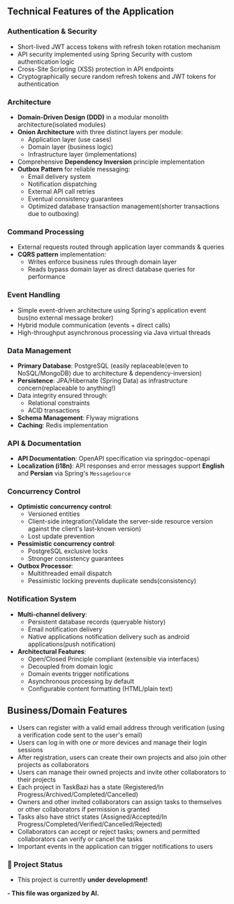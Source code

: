 ## Technical Features of the Application

### Authentication & Security
- Short-lived JWT access tokens with refresh token rotation mechanism
- API security implemented using Spring Security with custom authentication logic
- Cross-Site Scripting (XSS) protection in API endpoints
- Cryptographically secure random refresh tokens and JWT tokens for authentication

### Architecture
- **Domain-Driven Design (DDD)** in a modular monolith architecture(isolated modules)
- **Onion Architecture** with three distinct layers per module:
  - Application layer (use cases)
  - Domain layer (business logic)
  - Infrastructure layer (implementations)
- Comprehensive **Dependency Inversion** principle implementation
- **Outbox Pattern** for reliable messaging:
  - Email delivery system
  - Notification dispatching
  - External API call retries
  - Eventual consistency guarantees
  - Optimized database transaction management(shorter transactions due to outboxing)

### Command Processing
- External requests routed through application layer commands & queries
- **CQRS pattern** implementation:
  - Writes enforce business rules through domain layer
  - Reads bypass domain layer as direct database queries for performance

### Event Handling
- Simple event-driven architecture using Spring's application event bus(no external message broker)
- Hybrid module communication (events + direct calls)
- High-throughput asynchronous processing via Java virtual threads

### Data Management
- **Primary Database**: PostgreSQL (easily replaceable(even to NoSQL/MongoDB) due to architecture & dependency-inversion)
- **Persistence**: JPA/Hibernate (Spring Data) as infrastructure concern(replaceable to anything!)
- Data integrity ensured through:
  - Relational constraints
  - ACID transactions
- **Schema Management**: Flyway migrations
- **Caching**: Redis implementation

### API & Documentation
- **API Documentation**: OpenAPI specification via springdoc-openapi
- **Localization (i18n)**: API responses and error messages support **English** and **Persian** via Spring's `MessageSource`

### Concurrency Control
- **Optimistic concurrency control**:
  - Versioned entities
  - Client-side integration(Validate the server-side resource version against the client's last-known version)
  - Lost update prevention
- **Pessimistic concurrency control**:
  - PostgreSQL exclusive locks
  - Stronger consistency guarantees
- **Outbox Processor**:
  - Multithreaded email dispatch
  - Pessimistic locking prevents duplicate sends(consistency)

### Notification System
- **Multi-channel delivery**:
  - Persistent database records (queryable history)
  - Email notification delivery
  - Native applications notification delivery such as android applications(push notification)
- **Architectural Features**:
  - Open/Closed Principle compliant (extensible via interfaces)
  - Decoupled from domain logic
  - Domain events trigger notifications
  - Asynchronous processing by default
  - Configurable content formatting (HTML/plain text)

## Business/Domain Features
- Users can register with a valid email address through verification (using a verification code sent to the user's email)
- Users can log in with one or more devices and manage their login sessions
- After registration, users can create their own projects and also join other projects as collaborators
- Users can manage their owned projects and invite other collaborators to their projects
- Each project in TaskBazi has a state (Registered/In Progress/Archived/Completed/Cancelled)
- Owners and other invited collaborators can assign tasks to themselves or other collaborators if permission is granted
- Tasks also have strict states (Assigned/Accepted/In Progress/Completed/Verified/Cancelled/Rejected)
- Collaborators can accept or reject tasks; owners and permitted collaborators can verify or cancel the tasks
- Important events in the application can trigger notifications to users

### 🚧 Project Status
- This project is currently **under development!**

**- This file was organized by AI.**